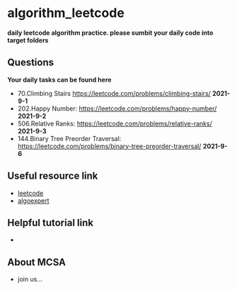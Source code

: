 # algorithm_leetcode
**daily leetcode algorithm practice. please sumbit your daily code into target folders**

## Questions
**Your daily tasks can be found here**

 - 70.Climbing Stairs  https://leetcode.com/problems/climbing-stairs/ **2021-9-1**
 - 202.Happy Number:  https://leetcode.com/problems/happy-number/ **2021-9-2**
 - 506.Relative Ranks:  https://leetcode.com/problems/relative-ranks/ **2021-9-3**
 - 144.Binary Tree Preorder Traversal: https://leetcode.com/problems/binary-tree-preorder-traversal/ **2021-9-6**

## Useful resource link 
 - [leetcode](https://leetcode.com/problemset/all/?page=1)
 - [algoexpert](https://www.algoexpert.io/questions)

## Helpful tutorial link 
 - 


## About MCSA 
 - join us...



